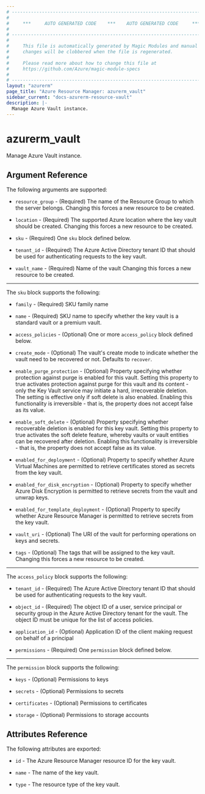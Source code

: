 ```yaml
---
# ----------------------------------------------------------------------------
#
#     ***     AUTO GENERATED CODE    ***    AUTO GENERATED CODE     ***
#
# ----------------------------------------------------------------------------
#
#     This file is automatically generated by Magic Modules and manual
#     changes will be clobbered when the file is regenerated.
#
#     Please read more about how to change this file at
#     https://github.com/Azure/magic-module-specs
#
# ----------------------------------------------------------------------------
layout: "azurerm"
page_title: "Azure Resource Manager: azurerm_vault"
sidebar_current: "docs-azurerm-resource-vault"
description: |-
  Manage Azure Vault instance.
---
```


# azurerm_vault

Manage Azure Vault instance.


## Argument Reference

The following arguments are supported:

* `resource_group` - (Required) The name of the Resource Group to which the server belongs. Changing this forces a new resource to be created.

* `location` - (Required) The supported Azure location where the key vault should be created. Changing this forces a new resource to be created.

* `sku` - (Required) One `sku` block defined below.

* `tenant_id` - (Required) The Azure Active Directory tenant ID that should be used for authenticating requests to the key vault.

* `vault_name` - (Required) Name of the vault Changing this forces a new resource to be created.

---

The `sku` block supports the following:

* `family` - (Required) SKU family name

* `name` - (Required) SKU name to specify whether the key vault is a standard vault or a premium vault.

* `access_policies` - (Optional) One or more `access_policy` block defined below.

* `create_mode` - (Optional) The vault's create mode to indicate whether the vault need to be recovered or not. Defaults to `recover`.

* `enable_purge_protection` - (Optional) Property specifying whether protection against purge is enabled for this vault. Setting this property to true activates protection against purge for this vault and its content - only the Key Vault service may initiate a hard, irrecoverable deletion. The setting is effective only if soft delete is also enabled. Enabling this functionality is irreversible - that is, the property does not accept false as its value.

* `enable_soft_delete` - (Optional) Property specifying whether recoverable deletion is enabled for this key vault. Setting this property to true activates the soft delete feature, whereby vaults or vault entities can be recovered after deletion. Enabling this functionality is irreversible - that is, the property does not accept false as its value.

* `enabled_for_deployment` - (Optional) Property to specify whether Azure Virtual Machines are permitted to retrieve certificates stored as secrets from the key vault.

* `enabled_for_disk_encryption` - (Optional) Property to specify whether Azure Disk Encryption is permitted to retrieve secrets from the vault and unwrap keys.

* `enabled_for_template_deployment` - (Optional) Property to specify whether Azure Resource Manager is permitted to retrieve secrets from the key vault.

* `vault_uri` - (Optional) The URI of the vault for performing operations on keys and secrets.

* `tags` - (Optional) The tags that will be assigned to the key vault. Changing this forces a new resource to be created.

---

The `access_policy` block supports the following:

* `tenant_id` - (Required) The Azure Active Directory tenant ID that should be used for authenticating requests to the key vault.

* `object_id` - (Required) The object ID of a user, service principal or security group in the Azure Active Directory tenant for the vault. The object ID must be unique for the list of access policies.

* `application_id` - (Optional) Application ID of the client making request on behalf of a principal

* `permissions` - (Required) One `permission` block defined below.


---

The `permission` block supports the following:

* `keys` - (Optional) Permissions to keys

* `secrets` - (Optional) Permissions to secrets

* `certificates` - (Optional) Permissions to certificates

* `storage` - (Optional) Permissions to storage accounts

## Attributes Reference

The following attributes are exported:

* `id` - The Azure Resource Manager resource ID for the key vault.

* `name` - The name of the key vault.

* `type` - The resource type of the key vault.
